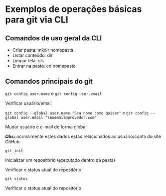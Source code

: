 # Exemplos de operações básicas para git via CLI

## Comandos de uso geral da CLI

- Criar pasta: mkdir nomepasta
- Listar conteúdo: dir
- Limpar tela: cls
- Entrar na pasta: cd nomepasta


## Comandos principais do git

`git config user.name` e `git config user.email`

Verificar usuário/email

`git config --global user.name "Seu nome como quiser"` e
`git config --global user.email "seuemail@provedor.com"`

Mudar usuário e e-mail de forma global

***Obs:*** normalmente estes dados estão relacionados ao usuário/conta do site GitHub.
 
`git init`

Inicializar um repositório  (executado dentro da pasta)

Verificar o status atual do repositório 

`git status`

Verificar o status atual do repositório